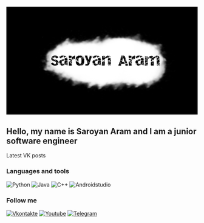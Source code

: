 [![Header](https://github.com/SaroyanAram/SaroyanAram/blob/main/assets/header.png)](https://vk.com/hachu_fistashek)

## Hello, my name is Saroyan Aram and I am a junior software engineer

Latest VK posts

### Languages and tools

![Python](https://img.shields.io/badge/-Python-88F309?style=for-the-badge&logo=python)
![Java](https://img.shields.io/badge/-Java-CE7F19?style=for-the-badge&logo=android)
![C++](https://img.shields.io/badge/-C%2b%2b-6092C7?style=for-the-badge&logo=C%2b%2b)
![Androidstudio](https://img.shields.io/badge/-Androidstudio-4AD588?style=for-the-badge&logo=androidstudio&logoColor=blue)

### Follow me
[![Vkontakte](https://img.shields.io/badge/-Vkontakte-0077FF?style=for-the-badge&logo=VK)](https://vk.com/hachu_fistashek)
[![Youtube](https://img.shields.io/badge/-Youtube-CF0E0F?style=for-the-badge&logo=youtube)](https://vk.com/hachu_fistashek)
[![Telegram](https://img.shields.io/badge/-Telegram-aaddff?style=for-the-badge&logo=telegram)](https://vk.com/hachu_fistashek)

